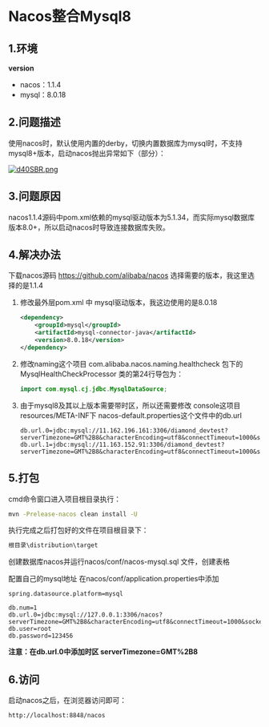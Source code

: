 # Nacos整合Mysql8

## 1.环境

**version**

- nacos：1.1.4
- mysql：8.0.18

## 2.问题描述

使用nacos时，默认使用内置的derby，切换内置数据库为mysql时，不支持mysql8+版本，启动nacos抛出异常如下（部分）：

[![d40SBR.png](https://s1.ax1x.com/2020/08/27/d40SBR.png)](https://imgchr.com/i/d40SBR)



## 3.问题原因

nacos1.1.4源码中pom.xml依赖的mysql驱动版本为5.1.34，而实际mysql数据库版本8.0+，所以启动nacos时导致连接数据库失败。

## 4.解决办法

下载nacos源码 https://github.com/alibaba/nacos 选择需要的版本，我这里选择的是1.1.4



1. 修改最外层pom.xml 中 mysql驱动版本，我这边使用的是8.0.18

   ```xml
   <dependency>
       <groupId>mysql</groupId>
       <artifactId>mysql-connector-java</artifactId>
       <version>8.0.18</version>
   </dependency>
   ```

2. 修改naming这个项目 com.alibaba.nacos.naming.healthcheck 包下的 MysqlHealthCheckProcessor 类的第24行导包为：

   ```java
   import com.mysql.cj.jdbc.MysqlDataSource;
   ```

3. 由于mysql8及其以上版本需要带时区，所以还需要修改 console这项目 resources/META-INF下 nacos-default.properties这个文件中的db.url

   ```properties
   db.url.0=jdbc:mysql://11.162.196.161:3306/diamond_devtest?serverTimezone=GMT%2B8&characterEncoding=utf8&connectTimeout=1000&socketTimeout=3000&autoReconnect=true
   db.url.1=jdbc:mysql://11.163.152.91:3306/diamond_devtest?serverTimezone=GMT%2B8&characterEncoding=utf8&connectTimeout=1000&socketTimeout=3000&autoReconnect=true
   ```



## 5.打包

cmd命令窗口进入项目根目录执行：

```cmd
mvn -Prelease-nacos clean install -U
```

执行完成之后打包好的文件在项目根目录下：

```cmd
根目录\distribution\target
```





创建数据库nacos并运行nacos/conf/nacos-mysql.sql 文件，创建表格

配置自己的mysql地址 在nacos/conf/application.properties中添加

```properties
spring.datasource.platform=mysql

db.num=1
db.url.0=jdbc:mysql://127.0.0.1:3306/nacos?serverTimezone=GMT%2B8&characterEncoding=utf8&connectTimeout=1000&socketTimeout=3000&autoReconnect=true
db.user=root
db.password=123456
```

**注意：在db.url.0中添加时区 serverTimezone=GMT%2B8**



## 6.访问

启动nacos之后，在浏览器访问即可：

```http
http://localhost:8848/nacos
```

